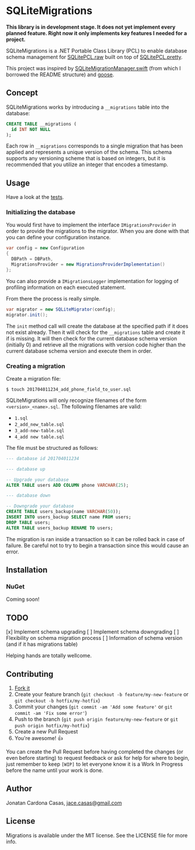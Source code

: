 # SQLiteMigrations

**This library is in development stage. It does not yet implement every planned feature.
Right now it only implements key features I needed for a project.**

SQLiteMigrations is a .NET Portable Class Library (PCL) to enable database schema management for
[SQLitePCL.raw](https://github.com/ericsink/SQLitePCL.raw) built on top of
[SQLitePCL.pretty](https://github.com/bordoley/SQLitePCL.pretty).

This project was inspired by [SQLiteMigrationManager.swift](https://github.com/garriguv/SQLiteMigrationManager.swift) (from which I borrowed the README structure)
and [goose](https://bitbucket.org/liamstask/goose).

## Concept

SQLiteMigrations works by introducing a `__migrations` table into the database:

```sql
CREATE TABLE __migrations (
  id INT NOT NULL
);
```

Each row in `__migrations` corresponds to a single migration that has been applied and represents a unique version of
the schema. This schema supports any versioning scheme that is based on integers, but it is recommended that you utilize
an integer that encodes a timestamp.

## Usage

Have a look at the [tests](https://github.com/jaceee/SQLiteMigrations/tree/master/SQLiteMigrations.Tests).

### Initializing the database

You would first have to implement the interface `IMigrationsProvider` in order to provide the migrations to the migrator.
When you are done with that you can define your configuration instance.

```csharp
var config = new Configuration
{
  DBPath = DBPath,
  MigrationsProvider = new MigrationsProviderImplementation()
};
```

You can also provide a `IMigrationsLogger` implementation for logging of profiling information on each executed statement.

From there the process is really simple.

```csharp
var migrator = new SQLiteMigrator(config);
migrator.init();
```

The `init` method call will create the database at the specified path if it does not exist already.
Then it will check for the `__migrations` table and create it if is missing.
It will then check for the current database schema version (initially 0) and retrieve all the migrations with version code
higher than the current database schema version and execute them in order.

### Creating a migration

Create a migration file:

```
$ touch 201704011234_add_phone_field_to_user.sql
```

SQLiteMigrations will only recognize filenames of the form `<version>_<name>.sql`.
The following filenames are valid:

* `1.sql`
* `2_add_new_table.sql`
* `3_add-new-table.sql`
* `4_add new table.sql`

The file must be structured as follows:

```sql
--- database id 201704011234

--- database up

-- Upgrade your database
ALTER TABLE users ADD COLUMN phone VARCHAR(25);

--- database down

-- Downgrade your database
CREATE TABLE users_backup(name VARCHAR(50));
INSERT INTO users_backup SELECT name FROM users;
DROP TABLE users;
ALTER TABLE users_backup RENAME TO users;
```

The migration is ran inside a transaction so it can be rolled back in case of failure.
Be careful not to try to begin a transaction since this would cause an error.

## Installation

### NuGet

Coming soon!

## TODO

[x] Implement schema upgrading
[ ] Implement schema downgrading
[ ] Flexibility on schema migration process
[ ] Information of schema version (and if it has migrations table)

Helping hands are totally wellcome.

## Contributing

1. [Fork it](https://github.com/jaceee/SQLiteMigrations/fork)
2. Create your feature branch (`git checkout -b feature/my-new-feature` or `git checkout -b hotfix/my-hotfix`)
3. Commit your changes (`git commit -am 'Add some feature'` or `git commit -am 'Fix some error'`)
4. Push to the branch (`git push origin feature/my-new-feature` or `git push origin hotfix/my-hotfix`)
5. Create a new Pull Request
6. You're awesome! 👍

You can create the Pull Request before having completed the changes (or even before starting) to request feedback
or ask for help for where to begin, just remember to keep `[WIP]` to let everyone know it is a Work In Progress
before the name until your work is done.

## Author

Jonatan Cardona Casas, [jace.casas@gmail.com](mailto:jace.casas@gmail.com)

## License

Migrations is available under the MIT license. See the LICENSE file for more info.
